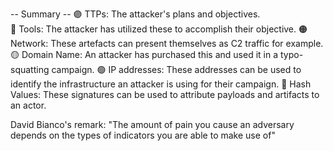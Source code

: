 -- Summary --
🟣 TTPs: The attacker's plans and objectives.  
🔴 Tools: The attacker has utilized these to accomplish their objective.
🟠 Network: These artefacts can present themselves as C2 traffic for example. 
🟡 Domain Name: An attacker has purchased this and used it in a typo-squatting campaign. 
🟢 IP addresses: These addresses can be used to identify the infrastructure an attacker is using for their campaign. 
🔵 Hash Values: These signatures can be used to attribute payloads and artifacts to an actor. 


David Bianco's remark: 
"The amount of pain you cause an adversary depends on the types of indicators you are able to make use of" 
